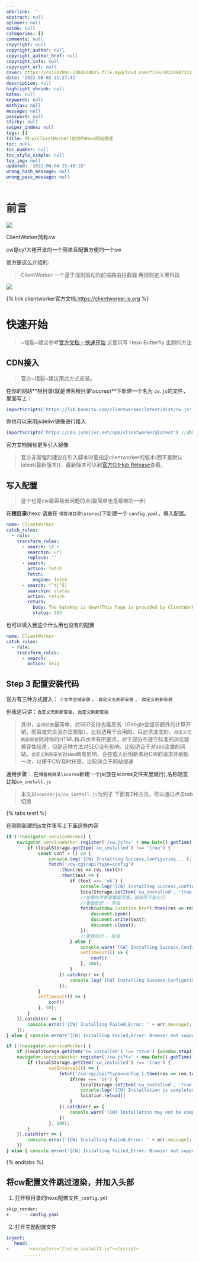 ```yaml
---
abbrlink: ''
abstract: null
aplayer: null
aside: null
categories: []
comments: null
copyright: null
copyright_author: null
copyright_author_href: null
copyright_info: null
copyright_url: null
cover: https://cxl2020mc-1304820025.file.myqcloud.com/file/202208072111228.png
date: '2022-08-02 21:27:41'
description: null
highlight_shrink: null
katex: null
keywords: null
mathjax: null
message: null
password: null
sticky: null
swiper_index: null
tags: []
title: 用cw(ClientWorker)给你的Hexo网站提速
toc: null
toc_number: null
toc_style_simple: null
top_img: null
updated: '2022-08-04 15:49:19'
wrong_hash_message: null
wrong_pass_message: null
---
```


# 前言

![](https://cxl2020mc-1304820025.file.myqcloud.com/file/202208072111228.png)

ClientWorker简称cw

cw是cyf大佬开发的一个简单且配置方便的一个sw

官方是这么介绍的:

> ClientWorker
> 一个基于规则驱动的前端路由拦截器
> 用规则定义黑科技

![](https://cxl2020mc-1304820025.file.myqcloud.com/file/202208072113936.png)


<!-- [官方文档](https://clientworker.js.org/) -->

{% link clientworker官方文档,https://clientworker.js.org %}

# 快速开始

> ~墙裂~建议参考[官方文档 - 快速开始](https://clientworker.js.org/start.html#%E5%BF%AB%E9%80%9F%E5%BC%80%E5%A7%8B)
> 这里只写 Hexo Butterfly 主题的方法

## CDN接入

> 官方~墙裂~建议用此方式安装。

在你的网站**根目录(就是博客根目录\scores)**下新建一个名为 `cw.js`的文件，里面写上：

```js
importScripts('https://lib.baomitu.com/clientworker/latest/dist/cw.js')
```

你也可以采用jsdelivr镜像进行接入

```js
importScripts('https://cdn.jsdelivr.net/npm/clientworker@latest') //最好指定版本
```

官方文档拥有更多引入镜像

> 官方非常强烈建议在引入脚本时要指定clientworker的版本(而不是默认latest(最新版本))，最新版本可以到[官方GitHub Release](https://github.com/ChenYFan/ClientWorker/releases)查看。

## 写入配置

> 这个也是cw最容易出问题的点(最简单也是最难的一步)

在**根目录**(hexo 请放在 `博客根目录\scores`)下新建一个 `config.yaml`，填入配置。

```yaml
name: ClientWorker 
catch_rules:
  - rule: _
    transform_rules:
      - search: \#.+
        searchin: url
        replace: ''
      - search: _ 
        action: fetch
        fetch:
          engine: fetch 
      - search: (^4|^5) 
        searchin: status 
        action: return
        return:
          body: The GateWay is down!This Page is provided by ClientWorker!
          status: 503
```

也可以填入我这个什么用也没有的配置

```yaml
name: ClientWorker
catch_rules:
  - rule: _
    transform_rules:
      - search: _
        action: skip
```

## Step 3 配置安装代码

官方有三种方式接入： `三文件全域安装` 、 `自定义无刷新安装` 、 `自定义刷新安装`

但我这只讲：`自定义无刷新安装`、`自定义刷新安装`

> 其中，`全域安装`最简单，对SEO支持也最恶劣（Google会提示额外的计算开销，而百度完全没办法爬取）。比较适用于自用的、只追求速度的。`自定义无刷新安装`则对你的HTML和JS水平有所要求，对于部分不遵守标准的浏览器兼容性较差，但是这种方法对SEO没有影响，比较适合于对seo注重的网站。`自定义刷新安装`对seo略有影响，会在载入后阻断未经CW的请求并刷新一次，以便于CW及时托管，比较适合于网站提速

通用步骤：
在`博客根目录\scores`新建一个js(放在scores文件夹里就行),名称随意比如`cw_install.js`

> 本文以`source/js/cw_install.js`为列子
> 下面有2种方法，可以通过点击tab切换

{% tabs test1 %}

<!-- tab 自定义无刷新安装 -->

在刚刚新建的js文件里写上下面这些内容

```js
if (!!navigator.serviceWorker) {
    navigator.serviceWorker.register('/cw.js?t=' + new Date().getTime()).then(async (registration) => {
        if (localStorage.getItem('cw_installed') !== 'true') {
            const conf = () => {
                console.log('[CW] Installing Success,Configuring...');
                fetch('/cw-cgi/api?type=config')
                    .then(res => res.text())
                    .then(text => {
                        if (text === 'ok') {
                            console.log('[CW] Installing Success,Configuring Success,Starting...');
                            localStorage.setItem('cw_installed', 'true');
                            //如果你不希望重载页面，请移除下面七行
                            //重载标识 - 开始
                            fetch(window.location.href).then(res => res.text()).then(text => {
                                document.open()
                                document.write(text);
                                document.close();
                            });
                            //重载标识 - 结束
                        } else {
                            console.warn('[CW] Installing Success,Configuring Failed,Sleeping 200ms...');
                            setTimeout(() => {
                                conf()
                            }, 200);
                        }
                    }).catch(err => {
                        console.log('[CW] Installing Success,Configuring Error,Exiting...');
                    });
            }
            setTimeout(() => {
                conf()
            }, 50);
        }
    }).catch(err => {
        console.error('[CW] Installing Failed,Error: ' + err.message);
    });
} else { console.error('[CW] Installing Failed,Error: Browser not support service worker'); }
```

<!-- endtab -->

<!-- tab 自定义刷新安装 -->

```js
if (!!navigator.serviceWorker) {
    if (localStorage.getItem('cw_installed') !== 'true') {window.stop();}
    navigator.serviceWorker.register('/cw.js?t=' + new Date().getTime()).then(async (registration) => {
        if (localStorage.getItem('cw_installed') !== 'true') {
                setInterval(() => {
                    fetch('/cw-cgi/api?type=config').then(res => res.text()).then(res => {
                        if(res === 'ok') {
                            localStorage.setItem('cw_installed', 'true');
                            console.log('[CW] Installation is completed.Reloading...');
                            location.reload()
                        }
                    }).catch(err => {
                        console.warn('[CW] Installation may not be complete, try again later.')
                    })
                }, 100);
        }
    }).catch(err => {
        console.error('[CW] Installing Failed,Error: ' + err.message);
    })
} else { console.error('[CW] Installing Failed,Error: Browser not support service worker'); }
```

<!-- endtab -->

{% endtabs %}

## 将cw配置文件跳过渲染，并加入头部

1. 打开根目录的hexo配置文件`_config.yml`

```diff
skip_render: 
+      - config.yaml
```

2. 打开主题配置文件

```yml
inject: 
   head:
+       -<scriptsrc="/js/cw_install2.js"></script>
       ......
```
